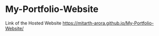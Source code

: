 # My-Portfolio-Website
Link of the Hosted Website https://mitarth-arora.github.io/My-Portfolio-Website/
